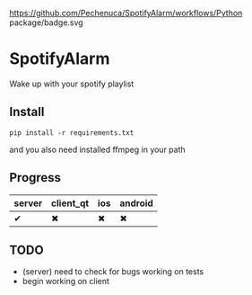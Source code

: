https://github.com/Pechenuca/SpotifyAlarm/workflows/Python package/badge.svg

# SpotifyAlarm

Wake up with your spotify playlist 

## Install

```
pip install -r requirements.txt
```
and you also need installed ffmpeg in your path 

## Progress
| server        | client_qt     | ios     |     android |
| ------------- | ------------- | ------------- |  ------------- |
|  ✔  | ✖  | ✖  | ✖  |

## TODO

 + (server) need to check for bugs working on tests 
 + begin working on client

